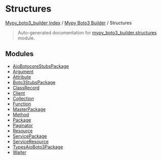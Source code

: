 # Structures

[Mypy_boto3_builder Index](../../README.md#mypy_boto3_builder-index) /
[Mypy Boto3 Builder](../index.md#mypy-boto3-builder) /
Structures

> Auto-generated documentation for [mypy_boto3_builder.structures](https://github.com/youtype/mypy_boto3_builder/blob/main/mypy_boto3_builder/structures/__init__.py) module.

## Modules

- [AioBotocoreStubsPackage](./aiobotocore_stubs_package.md)
- [Argument](./argument.md)
- [Attribute](./attribute.md)
- [Boto3StubsPackage](./boto3_stubs_package.md)
- [ClassRecord](./class_record.md)
- [Client](./client.md)
- [Collection](./collection.md)
- [Function](./function.md)
- [MasterPackage](./master_package.md)
- [Method](./method.md)
- [Package](./package.md)
- [Paginator](./paginator.md)
- [Resource](./resource.md)
- [ServicePackage](./service_package.md)
- [ServiceResource](./service_resource.md)
- [TypesAioBoto3Package](./types_aioboto3_package.md)
- [Waiter](./waiter.md)
